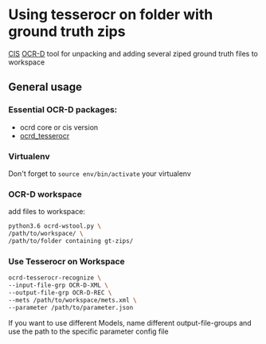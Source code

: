 
# Using tesserocr on folder with ground truth zips

[CIS](http://www.cis.lmu.de) [OCR-D](http://ocr-d.de) tool for unpacking and adding several ziped ground truth files to workspace

## General usage

### Essential OCR-D packages:
* ocrd core or cis version
* [ocrd_tesserocr](https://github.com/OCR-D/ocrd_tesserocr.git)

### Virtualenv
Don't forget to `source env/bin/activate` your virtualenv

### OCR-D workspace

add files to workspace:
```sh
python3.6 ocrd-wstool.py \
/path/to/workspace/ \
/path/to/folder containing gt-zips/
```

### Use Tesserocr on Workspace

```sh
ocrd-tesserocr-recognize \
--input-file-grp OCR-D-XML \
--output-file-grp OCR-D-REC \
--mets /path/to/workspace/mets.xml \
--parameter /path/to/parameter.json
```

If you want to use different Models, name different output-file-groups
and use the path to the specific parameter config file
